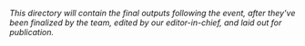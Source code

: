 _This directory will contain the final outputs following the event,
after they've been finalized by the team, edited by our
editor-in-chief, and laid out for publication._
